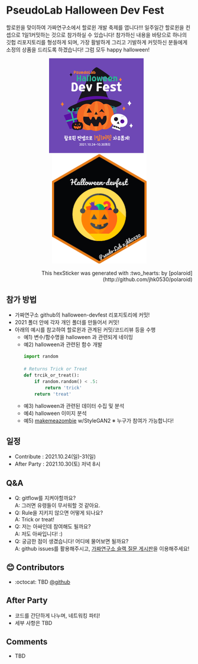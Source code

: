 # PseudoLab Halloween Dev Fest
할로윈을 맞이하여 가짜연구소에서 할로윈 개발 축제를 엽니다!!! 일주일간 할로윈을 컨셉으로 1일1커밋하는 것으로 참가하실 수 있습니다! 참가하신 내용을 바탕으로 하나의 깃헙 리포지토리를 형성하게 되며, 가장 활발하게 그리고 기발하게 커밋하신 분들에게 소정의 상품을 드리도록 하겠습니다! 그럼 모두 happy halloween!

<p align="center">
  <img src="images/pseudolab_halloween_dev_fest-001.png" width="256">
  &nbsp;&nbsp;&nbsp;
  <img src='2021/jinhwankim/hexSticker.png' width = '256'>
</p>

<p align="right">This hexSticker was generated with :two_hearts: by [polaroid](http://github.com/jhk0530/polaroid)</p>

## 참가 방법
- 가짜연구소 github의 halloween-devfest 리포지토리에 커밋!
- 2021 폴더 안에 각자 개인 폴더를 만들어서 커밋!
- 아래의 예시를 참고하여 할로윈과 관계된 커밋/코드리뷰 등을 수행
  - 예1) 변수/함수명을 halloween 과 관련되게 네이밍
  - 예2) halloween과 관련된 함수 개발
      ```python
      import random

      # Returns Trick or Treat
      def trcik_or_treat():
          if random.random() < .5:
              return 'trick'
          return 'treat'
      ```
  - 예3) halloween과 관련된 데이터 수집 및 분석
  - 예4) halloween 이미지 분석
  - 예5) [makemeazombie](https://makemeazombie.com/) w/StyleGAN2
※ 누구가 참여가 가능합니다!

## 일정
- Contribute  : 2021.10.24(일)-31(일)
- After Party : 2021.10.30(토) 저녁 8시

## Q&A
- Q: gitflow를 지켜야할까요? <br/>
  A: 그러면 유령들이 무서워할 것 같아요.
- Q: Rule을 지키지 않으면 어떻게 되나요? <br/>
  A: Trick or treat!
- Q: 저는 아싸인데 참여해도 될까요? <br/>
  A: 저도 아싸입니다! :)
- Q: 궁금한 점이 생겼습니다! 어디에 물어보면 될까요? <br/>
  A: github issues를 활용해주시고, [가짜연구소 슬랙 질문 게시판](https://join.slack.com/t/pseudolab/shared_invite/zt-w3v4td04-_MQz7JrdvG9qjpOYmFIzbA)을 이용해주세요!

## :blush: Contributors

<!-- template -->
* :octocat: TBD [@github](http://github.link)
<!-- * :octocat: User2 [@github](http://github.link) -->



## After Party
- 코드를 간단하게 나누며, 네트워킹 파티!
- 세부 사항은 TBD

## Comments
- TBD

